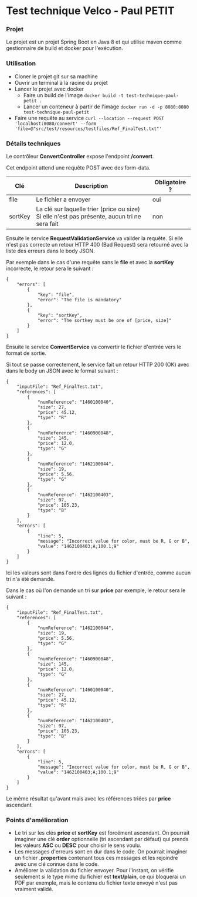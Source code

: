 # Test technique Velco - Paul PETIT

### Projet

Le projet est un projet Spring Boot en Java 8 et qui utilise maven comme gestionnaire de build et docker pour
l'exécution.

### Utilisation

- Cloner le projet git sur sa machine
- Ouvrir un terminal à la racine du projet
- Lancer le projet avec docker
    - Faire un build de l'image ``docker build -t test-technique-paul-petit .``
    - Lancer un conteneur à partir de l'image ``docker run -d -p 8080:8080 test-technique-paul-petit``
- Faire une requête au
  service ``curl --location --request POST 'localhost:8080/convert' --form 'file=@"src/test/resources/testfiles/Ref_FinalTest.txt"'``

### Détails techniques

Le contrôleur **ConvertController** expose l'endpoint **/convert**.

Cet endpoint attend une requête POST avec des form-data.

| Clé     | Description                                                                                      | Obligatoire ? |
|---------|--------------------------------------------------------------------------------------------------|---------------|
| file    | Le fichier a envoyer                                                                             | oui           |
| sortKey | La clé sur laquelle trier (price ou size)<br/>Si elle n'est pas présente, aucun tri ne sera fait | non           |

Ensuite le service **RequestValidationService** va valider la requête. Si elle n'est pas correcte un retour HTTP 400
(Bad Request) sera retourné avec la liste des erreurs dans le body JSON.

Par exemple dans le cas d'une requête sans le **file** et avec la **sortKey** incorrecte, le retour sera le suivant :

```
{
    "errors": [
        {
            "key": "file",
            "error": "The file is mandatory"
        },
        {
            "key": "sortKey",
            "error": "The sortkey must be one of [price, size]"
        }
    ]
}
```

Ensuite le service **ConvertService** va convertir le fichier d'entrée vers le format de sortie.

Si tout se passe correctement, le service fait un retour HTTP 200 (OK) avec dans le body un JSON avec le format
suivant :

```
{
    "inputFile": "Ref_FinalTest.txt",
    "references": [
        {
            "numReference": "1460100040",
            "size": 27,
            "price": 45.12,
            "type": "R"
        },
        {
            "numReference": "1460900848",
            "size": 145,
            "price": 12.0,
            "type": "G"
        },
        {
            "numReference": "1462100044",
            "size": 19,
            "price": 5.56,
            "type": "G"
        },
        {
            "numReference": "1462100403",
            "size": 97,
            "price": 105.23,
            "type": "B"
        }
    ],
    "errors": [
        {
            "line": 5,
            "message": "Incorrect value for color, must be R, G or B",
            "value": "1462100403;A;100.1;9"
        }
    ]
}
```

Ici les valeurs sont dans l'ordre des lignes du fichier d'entrée, comme aucun tri n'a été demandé.

Dans le cas où l'on demande un tri sur **price** par exemple, le retour sera le suivant :

```
{
    "inputFile": "Ref_FinalTest.txt",
    "references": [
        {
            "numReference": "1462100044",
            "size": 19,
            "price": 5.56,
            "type": "G"
        },
        {
            "numReference": "1460900848",
            "size": 145,
            "price": 12.0,
            "type": "G"
        },
        {
            "numReference": "1460100040",
            "size": 27,
            "price": 45.12,
            "type": "R"
        },
        {
            "numReference": "1462100403",
            "size": 97,
            "price": 105.23,
            "type": "B"
        }
    ],
    "errors": [
        {
            "line": 5,
            "message": "Incorrect value for color, must be R, G or B",
            "value": "1462100403;A;100.1;9"
        }
    ]
}
```

Le même résultat qu'avant mais avec les références triées par **price** ascendant

### Points d'amélioration

- Le tri sur les clés **price** et **sortKey** est forcément ascendant. On pourrait imaginer une clé **order**
  optionnelle (tri ascendant par défaut) qui prends les valeurs **ASC** ou **DESC** pour choisir le sens voulu.
- Les messages d'erreurs sont en dur dans le code. On pourrait imaginer un fichier **.properties** contenant tous ces
  messages et les rejoindre avec une clé connue dans le code.
- Améliorer la validation du fichier envoyer. Pour l'instant, on vérifie seulement si le type mime du fichier est
  **text/plain**, ce qui bloquerai un PDF par exemple, mais le contenu du fichier texte envoyé n'est pas vraiment
  validé.
